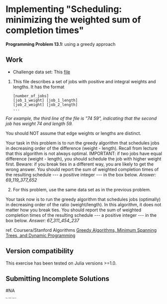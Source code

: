 # Implementing "Scheduling: minimizing the weighted sum of completion times"

  **Programming Problem 13.1:** using a greedy approach


## Work

 - Challenge data set: This [file](https://github.com/pascal-p/julia-exercism/blob/master/Algo/13-1-greedy-alg_scheduling/testfiles/jobs.txt)  

 1. This file describes a set of jobs with positive and integral weights and lengths. It has the format


        [number_of_jobs]
        [job_1_weight] [job_1_length]
        [job_2_weight] [job_2_length]
        ...

*For example, the third line of the file is "74 59", indicating that the second job has weight 74 and length 59.*

You should NOT assume that edge weights or lengths are distinct.

Your task in this problem is to run the greedy algorithm that schedules jobs in decreasing order of the difference (weight - length). Recall from lecture that this algorithm is not always optimal. IMPORTANT: if two jobs have equal difference (weight - length), you should schedule the job with higher weight first. Beware: if you break ties in a different way, you are likely to get the wrong answer. You should report the sum of weighted completion times of the resulting schedule --- a positive integer --- in the box below. *Answer: 69_119_377_652*

  2. For this problem, use the same data set as in the previous problem.  

Your task now is to run the greedy algorithm that schedules jobs (optimally) in decreasing order of the ratio (weight/length). In this algorithm, it does not matter how you break ties. You should report the sum of weighted completion times of the resulting schedule --- a positive integer --- in the box below. *Answer: 67_311_454_237*


ref. Coursera/Stanford Algorithms [Greedy Algorithms, Minimum Spanning Trees, and Dynamic Programming](https://www.coursera.org/learn/algorithms-greedy/home/welcome)

## Version compatibility
This exercise has been tested on Julia versions >=1.0.

## Submitting Incomplete Solutions
#NA  

<p style="font-size:0.25em">Dec. 2020, Corto Inc</p>
